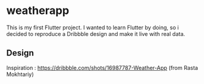 # weatherapp

This is my first Flutter project. I wanted to learn Flutter by doing, so i decided to reproduce a Dribbble design and make it live with real data.

## Design

Inspiration : https://dribbble.com/shots/16987787-Weather-App (from Rasta Mokhtariy)
